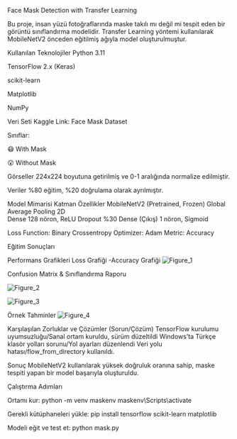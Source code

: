  Face Mask Detection with Transfer Learning

Bu proje, insan yüzü fotoğraflarında maske takılı mı değil mi tespit eden bir görüntü sınıflandırma modelidir.
Transfer Learning yöntemi kullanılarak MobileNetV2 önceden eğitilmiş ağıyla model oluşturulmuştur.

Kullanılan Teknolojiler
Python 3.11

TensorFlow 2.x (Keras)

scikit-learn

Matplotlib

NumPy

Veri Seti
Kaggle Link: Face Mask Dataset

Sınıflar:

😷 With Mask

😮 Without Mask

Görseller 224x224 boyutuna getirilmiş ve 0-1 aralığında normalize edilmiştir.

Veriler %80 eğitim, %20 doğrulama olarak ayrılmıştır.

Model Mimarisi
Katman	Özellikler
MobileNetV2	(Pretrained, Frozen)
Global Average Pooling 2D	
Dense	128 nöron, ReLU
Dropout	%30
Dense (Çıkış)	1 nöron, Sigmoid

Loss Function: Binary Crossentropy
Optimizer: Adam
Metric: Accuracy

Eğitim Sonuçları

Performans Grafikleri
 Loss Grafiği -Accuracy Grafiği
![Figure_1](https://github.com/user-attachments/assets/ce3442e2-4db0-4d76-ac05-af33a4c85877)

Confusion Matrix & Sınıflandırma Raporu

![Figure_2](https://github.com/user-attachments/assets/86b97b41-0688-4007-8771-a134d8801f7b)

![Figure_3](https://github.com/user-attachments/assets/92509e4f-529f-4c6d-af49-584252157575)

Örnek Tahminler
![Figure_4](https://github.com/user-attachments/assets/4a9d741e-c89a-40b3-8242-d4cc353d73bf)


Karşılaşılan Zorluklar ve Çözümler (Sorun/Çözüm)
TensorFlow kurulumu uyumsuzluğu/Sanal ortam kuruldu, sürüm düzeltildi
Windows’ta Türkçe klasör yolları sorunu/Yol ayarları düzenlendi
Veri yolu hatası/flow_from_directory kullanıldı.

Sonuç
MobileNetV2 kullanılarak yüksek doğruluk oranına sahip, maske tespiti yapan bir model başarıyla oluşturuldu.

Çalıştırma Adımları

Ortamı kur:
python -m venv maskenv
maskenv\Scripts\activate

Gerekli kütüphaneleri yükle:
pip install tensorflow scikit-learn matplotlib

Modeli eğit ve test et:
python mask.py
